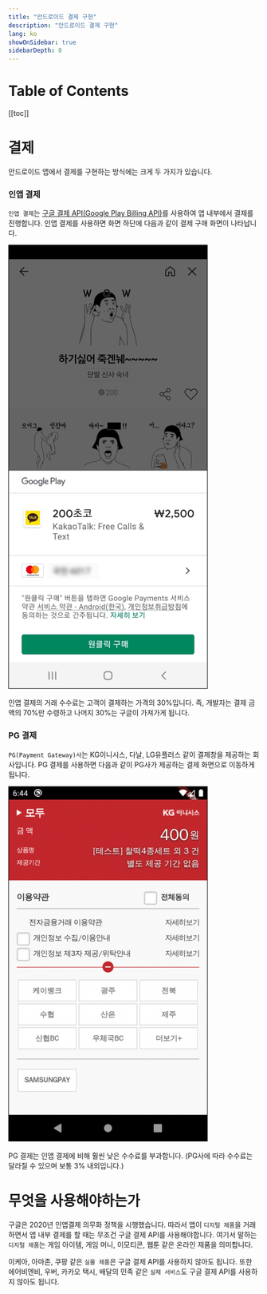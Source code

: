 ```yaml
---
title: "안드로이드 결제 구현"
description: "안드로이드 결제 구현"
lang: ko
showOnSidebar: true
sidebarDepth: 0
---
```


# Table of Contents
[[toc]]

# 결제
안드로이드 앱에서 결제를 구현하는 방식에는 크게 두 가지가 있습니다.

### 인앱 결제
`인앱 결제`는 [구글 결제 API(Google Play Billing API)](https://developers.google.com/pay/api/android/overview?hl=ko)를 사용하여 앱 내부에서 결제를 진행합니다. 인앱 결제를 사용하면 화면 하단에 다음과 같이 결제 구매 화면이 나타납니다.

![](./20200401_payment_intro/1.png)

인앱 결제의 거래 수수료는 고객이 결제하는 가격의 30%입니다. 즉, 개발자는 결제 금액의 70%만 수령하고 나머지 30%는 구글이 가져가게 됩니다.

### PG 결제
`PG(Payment Gateway)사`는 KG이니시스, 다날, LG유플러스 같이 결제창을 제공하는 회사입니다. PG 결제를 사용하면 다음과 같이 PG사가 제공하는 결제 화면으로 이동하게 됩니다.

![](./20200401_payment_intro/2.png)

PG 결제는 인앱 결제에 비해 훨씬 낮은 수수료를 부과합니다. (PG사에 따라 수수료는 달라질 수 있으며 보통 3% 내외입니다.)


# 무엇을 사용해야하는가
구글은 2020년 인앱결제 의무화 정책을 시행했습니다. 따라서 앱이 `디지털 제품`을 거래하면서 앱 내부 결제를 할 때는 무조건 구글 결제 API를 사용해야합니다. 여기서 말하는 `디지털 제품`는 게임 아이템, 게임 머니, 이모티콘, 웹툰 같은 온라인 제품을 의미합니다. 

이케아, 아마존, 쿠팡 같은 `실물 제품`은 구글 결제 API를 사용하지 않아도 됩니다. 또한 에어비엔비, 우버, 카카오 택시, 배달의 민족 같은 `실제 서비스`도 구글 결제 API를 사용하지 않아도 됩니다.